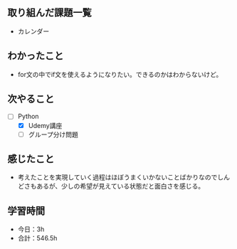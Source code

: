 ## 取り組んだ課題一覧

- カレンダー  

## わかったこと
- for文の中でif文を使えるようになりたい。できるのかはわからないけど。

## 次やること

- [ ] Python
    - [x] Udemy講座
    - [ ] グループ分け問題

## 感じたこと
- 考えたことを実現していく過程はほぼうまくいかないことばかりなのでしんどさもあるが、少しの希望が見えている状態だと面白さを感じる。

## 学習時間

- 今日：3h
- 合計：546.5h